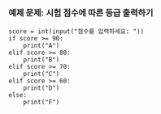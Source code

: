 ### 예제 문제: 시험 점수에 따른 등급 출력하기

```
score = int(input("점수를 입력하세요: "))
if score >= 90:
    print("A")
elif score >= 80:
    print("B")
elif score >= 70:
    print("C")
elif score >= 60:
    print("D")
else:
    print("F")
```
